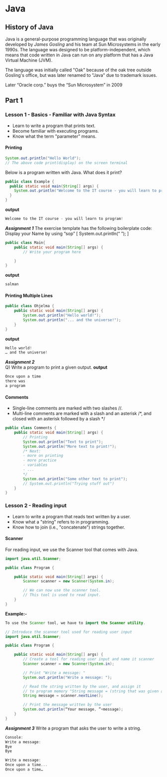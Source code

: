 # Java

## History of Java

Java is a general-purpose programming language that was originally developed by *James Gosling* and his team at Sun Microsystems in the early 1990s. The language was designed to be platform-independent, which means that code written in Java can run on any platform that has a Java Virtual Machine (JVM).

The language was initially called "Oak" because of the oak tree outside Gosling's office, but was later renamed to "Java" due to trademark issues.

Later “Oracle corp.” buys the “Sun Microsystem” in 2009


## Part 1 

### Lesson 1 - Basics - Familiar with Java Syntax

- Learn to write a program that prints text.
- Become familiar with executing programs.
- Know what the term "parameter" means.

#### Printing

```java
System.out.println("Hello World");
// The above code print(display) on the screen terminal 
```
Below is a program written with Java. What does it print?
```java
public class Example {
  public static void main(String[] args) {
    System.out.println("Welcome to the IT course - you will learn to program!");
  }
}
```
**output**
```cs
Welcome to the IT course - you will learn to program!
```

***Assignment 1***
The exercise template has the following boilerplate code:
Display your Name by using “sop” [ System.out.println(“ ”); ]
```java
public class Main{
    public static void main(String[] args) {
        // Write your program here

    }
}
```
**output**
```cs
salman
```
#### Printing Multiple Lines

```java
public class Ohjelma {
    public static void main(String[] args) {
        System.out.println("Hello world!");
        System.out.println("... and the universe!");
    }
}
```
**output**
```cs
Hello world!
… and the universe!
```
***Assignment 2***  
Q) Write a program to print a given output.
**output**
```cs
Once upon a time
there was
a program
```

#### Comments
- Single-line comments are marked with two slashes //.
- Multi-line comments are marked with a slash and an asterisk /*, and closed with an asterisk followed by a slash */

```java
public class Comments {
    public static void main(String[] args) {
        // Printing
        System.out.println("Text to print");
        System.out.println("More text to print!");
        /* Next:
        - more on printing
        - more practice
        - variables
        - ...
        */
        System.out.println("Some other text to print");
        // System.out.println("Trying stuff out")
    }
}
```

### Lesson 2 - Reading input

- Learn to write a program that reads text written by a user.
- Know what a "string" refers to in programming.
- Know how to join (i.e., "concatenate") strings together.

#### Scanner

For reading input, we use the Scanner tool that comes with Java.

```java
import java.util.Scanner;

public class Program {

    public static void main(String[] args) {
        Scanner scanner = new Scanner(System.in);

        // We can now use the scanner tool.
        // This tool is used to read input.
    }
}
```

**Example:-**


```java
To use the Scanner tool, we have to import the Scanner utility.

// Introduce the scanner tool used for reading user input
import java.util.Scanner;

public class Program {

    public static void main(String[] args) {
        // Create a tool for reading user input and name it scanner
        Scanner scanner = new Scanner(System.in);

        // Print "Write a message: "
        System.out.println("Write a message: ");

        // Read the string written by the user, and assign it
        // to program memory "String message = (string that was given as input)"
        String message = scanner.nextLine();

        // Print the message written by the user
        System.out.println(“Your message, ”+message);
    }
}
```
***Assignment 3***
Write a program that asks the user to write a string.
```cs
Console:
Write a message:
Bye
Bye

Write a message:
Once upon a time...
Once upon a time…
```


